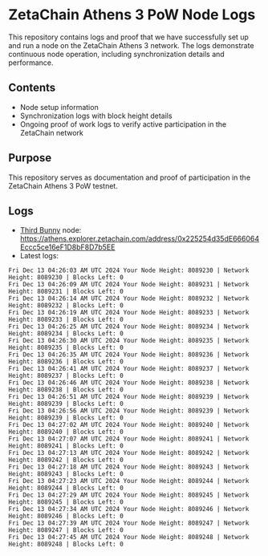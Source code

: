 # ZetaChain Athens 3 PoW Node Logs
This repository contains logs and proof that we have successfully set up and run a node on the ZetaChain Athens 3 network. The logs demonstrate continuous node operation, including synchronization details and performance.

## Contents
- Node setup information
- Synchronization logs with block height details
- Ongoing proof of work logs to verify active participation in the ZetaChain network

## Purpose
This repository serves as documentation and proof of participation in the ZetaChain Athens 3 PoW testnet.

## Logs

- [Third Bunny](https://thirdbunny.xyz/) node: https://athens.explorer.zetachain.com/address/0x225254d35dE666064Eccc5ce16eF1D8bF8D7b5EE
- Latest logs:
```
Fri Dec 13 04:26:03 AM UTC 2024 Your Node Height: 8089230 | Network Height: 8089230 | Blocks Left: 0
Fri Dec 13 04:26:09 AM UTC 2024 Your Node Height: 8089231 | Network Height: 8089231 | Blocks Left: 0
Fri Dec 13 04:26:14 AM UTC 2024 Your Node Height: 8089232 | Network Height: 8089232 | Blocks Left: 0
Fri Dec 13 04:26:19 AM UTC 2024 Your Node Height: 8089233 | Network Height: 8089233 | Blocks Left: 0
Fri Dec 13 04:26:25 AM UTC 2024 Your Node Height: 8089234 | Network Height: 8089234 | Blocks Left: 0
Fri Dec 13 04:26:30 AM UTC 2024 Your Node Height: 8089235 | Network Height: 8089235 | Blocks Left: 0
Fri Dec 13 04:26:35 AM UTC 2024 Your Node Height: 8089236 | Network Height: 8089236 | Blocks Left: 0
Fri Dec 13 04:26:41 AM UTC 2024 Your Node Height: 8089237 | Network Height: 8089237 | Blocks Left: 0
Fri Dec 13 04:26:46 AM UTC 2024 Your Node Height: 8089238 | Network Height: 8089238 | Blocks Left: 0
Fri Dec 13 04:26:51 AM UTC 2024 Your Node Height: 8089239 | Network Height: 8089239 | Blocks Left: 0
Fri Dec 13 04:26:56 AM UTC 2024 Your Node Height: 8089239 | Network Height: 8089239 | Blocks Left: 0
Fri Dec 13 04:27:02 AM UTC 2024 Your Node Height: 8089240 | Network Height: 8089240 | Blocks Left: 0
Fri Dec 13 04:27:07 AM UTC 2024 Your Node Height: 8089241 | Network Height: 8089241 | Blocks Left: 0
Fri Dec 13 04:27:13 AM UTC 2024 Your Node Height: 8089242 | Network Height: 8089242 | Blocks Left: 0
Fri Dec 13 04:27:18 AM UTC 2024 Your Node Height: 8089243 | Network Height: 8089243 | Blocks Left: 0
Fri Dec 13 04:27:23 AM UTC 2024 Your Node Height: 8089244 | Network Height: 8089244 | Blocks Left: 0
Fri Dec 13 04:27:29 AM UTC 2024 Your Node Height: 8089245 | Network Height: 8089245 | Blocks Left: 0
Fri Dec 13 04:27:34 AM UTC 2024 Your Node Height: 8089246 | Network Height: 8089246 | Blocks Left: 0
Fri Dec 13 04:27:39 AM UTC 2024 Your Node Height: 8089247 | Network Height: 8089247 | Blocks Left: 0
Fri Dec 13 04:27:45 AM UTC 2024 Your Node Height: 8089248 | Network Height: 8089248 | Blocks Left: 0
```
